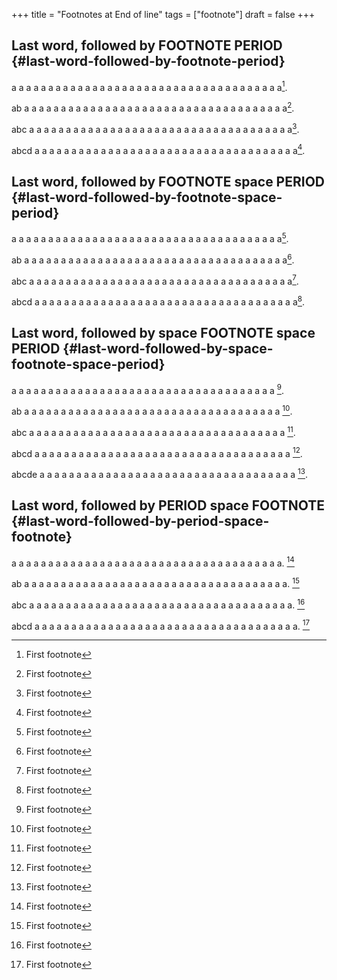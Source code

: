 +++
title = "Footnotes at End of line"
tags = ["footnote"]
draft = false
+++

## Last word, followed by FOOTNOTE PERIOD {#last-word-followed-by-footnote-period}

a a a a a a a a a a a a a a a a a a a a a a a a a a a a a a a a a a a
a a[^fn:1].

ab a a a a a a a a a a a a a a a a a a a a a a a a a a a a a a a a a a
a a[^fn:1].

abc a a a a a a a a a a a a a a a a a a a a a a a a a a a a a a a a a
a a a[^fn:1].

abcd a a a a a a a a a a a a a a a a a a a a a a a a a a a a a a a a a
a a a[^fn:1].


## Last word, followed by FOOTNOTE **space** PERIOD {#last-word-followed-by-footnote-space-period}

a a a a a a a a a a a a a a a a a a a a a a a a a a a a a a a a a a a
a a[^fn:1].

ab a a a a a a a a a a a a a a a a a a a a a a a a a a a a a a a a a a
a a[^fn:1].

abc a a a a a a a a a a a a a a a a a a a a a a a a a a a a a a a a a
a a a[^fn:1].

abcd a a a a a a a a a a a a a a a a a a a a a a a a a a a a a a a a a
a a a[^fn:1].


## Last word, followed by **space** FOOTNOTE **space** PERIOD {#last-word-followed-by-space-footnote-space-period}

a a a a a a a a a a a a a a a a a a a a a a a a a a a a a a a a a a a
a&nbsp;[^fn:1].

ab a a a a a a a a a a a a a a a a a a a a a a a a a a a a a a a a a a
a&nbsp;[^fn:1].

abc a a a a a a a a a a a a a a a a a a a a a a a a a a a a a a a a a
a a&nbsp;[^fn:1].

abcd a a a a a a a a a a a a a a a a a a a a a a a a a a a a a a a a a
a a&nbsp;[^fn:1].

abcde a a a a a a a a a a a a a a a a a a a a a a a a a a a a a a a a
a a a&nbsp;[^fn:1].


## Last word, followed by PERIOD **space** FOOTNOTE {#last-word-followed-by-period-space-footnote}

a a a a a a a a a a a a a a a a a a a a a a a a a a a a a a a a a a a
a a.&nbsp;[^fn:1]

ab a a a a a a a a a a a a a a a a a a a a a a a a a a a a a a a a a a
a a.&nbsp;[^fn:1]

abc a a a a a a a a a a a a a a a a a a a a a a a a a a a a a a a a a
a a a.&nbsp;[^fn:1]

abcd a a a a a a a a a a a a a a a a a a a a a a a a a a a a a a a a a
a a a.&nbsp;[^fn:1]

[^fn:1]: First footnote
